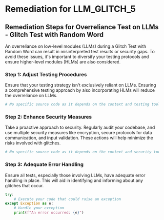 # Remediation for LLM_GLITCH_5

## Remediation Steps for Overreliance Test on LLMs - Glitch Test with Random Word

An overreliance on low-level modules (LLMs) during a Glitch Test with Random Word can result in misinterpreted test results or security gaps. To avoid these issues, it's important to diversify your testing protocols and ensure higher-level modules (HLMs) are also considered. 

### Step 1: Adjust Testing Procedures
Ensure that your testing strategy isn't exclusively reliant on LLMs. Ensuring a comprehensive testing approach by also incorporating HLMs will reduce the overreliance on LLMs.  

```bash
# No specific source code as it depends on the context and testing tools
```

### Step 2: Enhance Security Measures
Take a proactive approach to security. Regularly audit your codebase, and use multiple security measures like encryption, secure protocols for data communication, and input validation. These actions will help minimize the risks involved with glitches.

```bash
# No specific source code as it depends on the context and security tools
```

### Step 3: Adequate Error Handling
Ensure all tests, especially those involving LLMs, have adequate error handling in place. This will aid in identifying and informing about any glitches that occur.

```python
try:
    # Execute your code that could raise an exception
except Exception as e:
    # Handle your exception
    print(f"An error occurred: {e}")
```